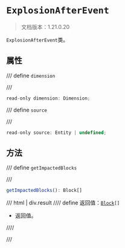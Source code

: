 # `ExplosionAfterEvent`

> 文档版本：1.21.0.20

`ExplosionAfterEvent`类。

## 属性

/// define
`dimension`


///

```js
read-only dimension: Dimension;
```


/// define
`source`


///

```js
read-only source: Entity | undefined;
```


## 方法

/// define
`getImpactedBlocks`


///

```js
getImpactedBlocks(): Block[]
```

/// html | div.result
//// define
返回值：<code><a href="../block/">Block</a>[]</code>

- 返回值。


////

///

